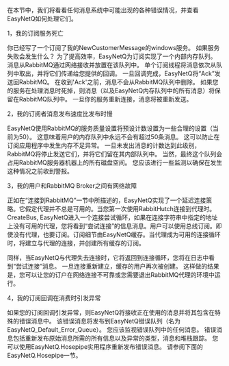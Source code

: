 <p>在本节中，我们将看看任何消息系统中可能出现的各种错误情况，并查看EasyNetQ如何处理它们。</p>
<p>1，我的订阅服务死亡</p>
<p>你已经写了一个订阅了我的NewCustomerMessage的windows服务。 如果服务失败会发生什么？ 为了提高效率，EasyNetQ为订阅实现了一个内部内存队列。 消息从RabbitMQ通过网络接收并放置在该队列中。 单个订阅线程将消息依次从队列中取出，并将它们传递给您提供的回调。 一旦回调完成，EasyNetQ将&ldquo;Ack&rdquo;发送回RabbitMQ。 在收到'Ack'之前，消息不会从RabbitMQ队列中删除。 如果您的服务在处理消息时死掉，则消息（以及EasyNetQ内存队列中的所有消息）将保留在RabbitMQ队列中。 一旦你的服务重新连接，消息将被重新发送。</p>
<p>2，我的订阅者消息发布速度比发布时慢</p>
<p>EasyNetQ使用RabbitMQ的服务质量设置将预设计数设置为一些合理的设置（当前为50）。 这意味着用户的内存队列中永远不会有超过50条消息。 这可以防止在订阅应用程序中发生内存不足异常。 一旦未发出消息的计数达到此级别，RabbitMQ将停止发送它们，并将它们留在其内部队列中。 当然，最终这个队列会占用RabbitMQ服务器机器上的所有磁盘空间。 您应该进行一些监测以确保在发生这种情况之前收到警报。</p>
<p>3，我的用户和RabbitMQ Broker之间有网络故障</p>
<p>正如在&ldquo;连接到RabbitMQ&rdquo;一节中所描述的，EasyNetQ实现了一个延迟连接策略。它假定代理并不总是可用的。当您第一次使用RabbitHutch连接到代理时。CreateBus, EasyNetQ进入一个连接尝试循环，如果在连接字符串中指定的地址上没有可用的代理，您将看到&ldquo;尝试连接&rdquo;的信息消息。用户可以使用总线订阅。即使没有代理，也要订阅。订阅细节由EasyNetQ缓存。当代理成为可用的连接循环时，将建立与代理的连接，并创建所有缓存的订阅。</p>
<p>同样，当EasyNetQ与代理失去连接时，它将返回到连接循环，您将在日志中看到&ldquo;尝试连接&rdquo;消息。 一旦连接重新建立，缓存的用户再次被创建。 这样做的结果是，您可以让您的订户在网络连接不可靠或您需要退出RabbitMQ代理的环境中运行。</p>
<p>4，我的订阅回调在消费时引发异常</p>
<p>如果您的订阅回调引发异常，则EasyNetQ将接收正在使用的消息并将其包含在特殊的错误消息中。 该错误消息将发布到EasyNetQ错误队列（名为EasyNetQ_Default_Error_Queue）。 您应该监视错误队列中的任何消息。 错误消息包括重新发布原始消息所需的所有信息以及异常的类型，消息和堆栈跟踪。 您可以使用EasyNetQ.Hosepipe实用程序重新发布错误消息。 请参阅下面的EasyNetQ.Hosepipe一节。</p>
<p>&nbsp;<img src="https://images2018.cnblogs.com/blog/741594/201803/741594-20180326160516948-1330211747.png" alt="" /></p>
<p><img src="https://images2018.cnblogs.com/blog/741594/201803/741594-20180326160528287-1450148458.png" alt="" /></p>
<p>&nbsp;</p>